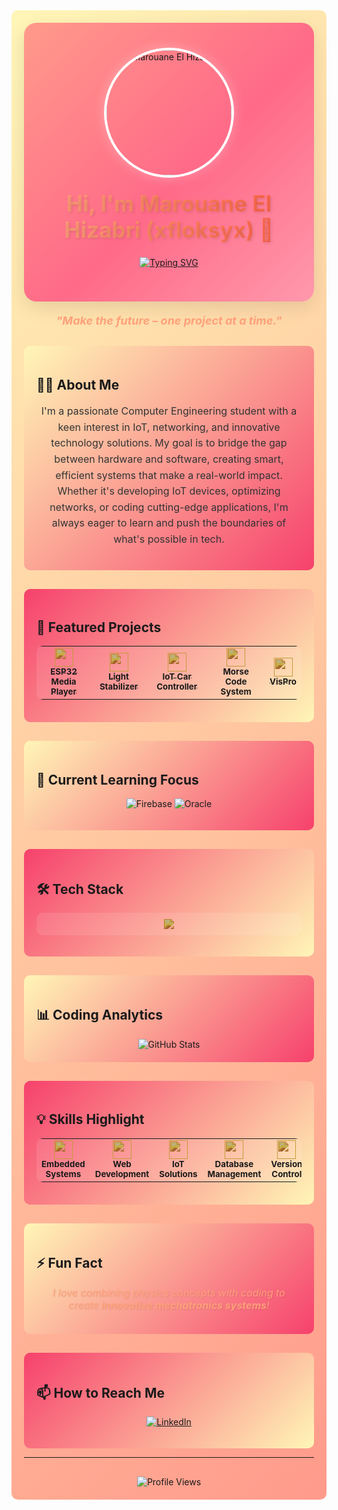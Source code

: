 <div style="background: linear-gradient(135deg, #FFF6B7 0%, #FF9A8B 100%); padding: 20px; border-radius: 10px;">

<div align="center" style="background: linear-gradient(135deg, #FF9A8B 0%, #FF6A88 55%, #FF99AC 100%); padding: 40px; border-radius: 20px; box-shadow: 0 10px 30px rgba(0,0,0,0.1);">
  <img src="https://avatars.githubusercontent.com/u/108983134?v=4" alt="Marouane El Hizabri" width="200" height="200" style="border-radius: 50%; object-fit: cover; display: block; margin: 0 auto; border: 4px solid #FFF; box-shadow: 0 0 20px rgba(255,255,255,0.3);" />
  
  <h1 style="margin-top: 20px; background: linear-gradient(to right, #FFA07A, #FF6347); -webkit-background-clip: text; -webkit-text-fill-color: transparent; font-size: 2.5em; text-shadow: 2px 2px 4px rgba(0,0,0,0.1);">Hi, I'm Marouane El Hizabri (xfloksyx) 👋</h1>

  [![Typing SVG](https://readme-typing-svg.demolab.com?font=Fira+Code&weight=600&size=24&pause=1000&color=FFA07A&center=true&vCenter=true&width=435&multiline=true&lines=Computer+Engineering+Student;IoT+and+Networking+Enthusiast;Innovative+Project+Creator)](https://git.io/typing-svg)
</div>

<p align="center" style="font-style: italic; color: #FFA07A; margin-top: 20px; font-size: 18px; font-weight: bold;">
  "Make the future – one project at a time."
</p>

<div style="background: linear-gradient(135deg, #FFF6B7 0%, #F6416C 100%); padding: 20px; border-radius: 10px; margin-top: 30px;">

## 👨‍💻 About Me

<p align="center" style="color: #333; font-size: 16px; line-height: 1.6;">
  I'm a passionate Computer Engineering student with a keen interest in IoT, networking, and innovative technology solutions. My goal is to bridge the gap between hardware and software, creating smart, efficient systems that make a real-world impact. Whether it's developing IoT devices, optimizing networks, or coding cutting-edge applications, I'm always eager to learn and push the boundaries of what's possible in tech.
</p>

</div>

<div style="background: linear-gradient(135deg, #F6416C 0%, #FFF6B7 100%); padding: 20px; border-radius: 10px; margin-top: 30px;">

## 🚀 Featured Projects

<table align="center" style="background: rgba(255, 255, 255, 0.1); border-radius: 10px; margin-top: 10px;">
  <tr>
    <td align="center"><a href="#"><img src="https://img.icons8.com/color/48/000000/audio-wave--v1.png" width="30px" style="filter: sepia(100%) saturate(300%) brightness(70%) hue-rotate(350deg);"/><br /><sub><b>ESP32 Media Player</b></sub></a></td>
    <td align="center"><a href="#"><img src="https://img.icons8.com/color/48/000000/light.png" width="30px" style="filter: sepia(100%) saturate(300%) brightness(70%) hue-rotate(350deg);"/><br /><sub><b>Light Stabilizer</b></sub></a></td>
    <td align="center"><a href="#"><img src="https://img.icons8.com/color/48/000000/car.png" width="30px" style="filter: sepia(100%) saturate(300%) brightness(70%) hue-rotate(350deg);"/><br /><sub><b>IoT Car Controller</b></sub></a></td>
    <td align="center"><a href="#"><img src="https://img.icons8.com/fluency/48/000000/code.png" width="30px" style="filter: sepia(100%) saturate(300%) brightness(70%) hue-rotate(350deg);"/><br /><sub><b>Morse Code System</b></sub></a></td>
    <td align="center"><a href="https://vispro.vercel.app"><img src="https://img.icons8.com/color/48/000000/physics.png" width="30px" style="filter: sepia(100%) saturate(300%) brightness(70%) hue-rotate(350deg);"/><br /><sub><b>VisPro</b></sub></a></td>
  </tr>
</table>

</div>

<div style="background: linear-gradient(135deg, #FFF6B7 0%, #F6416C 100%); padding: 20px; border-radius: 10px; margin-top: 30px;">

## 🌱 Current Learning Focus

<p align="center" style="margin-top: 10px;">
  <img src="https://img.shields.io/badge/Firebase-FFCA28?style=for-the-badge&logo=firebase&logoColor=white&color=FFA07A" alt="Firebase"/>
  <img src="https://img.shields.io/badge/Oracle-F80000?style=for-the-badge&logo=oracle&logoColor=white&color=FFA07A" alt="Oracle"/>
</p>

</div>

<div style="background: linear-gradient(135deg, #F6416C 0%, #FFF6B7 100%); padding: 20px; border-radius: 10px; margin-top: 30px;">

## 🛠️ Tech Stack

<p align="center" style="background: rgba(255, 255, 255, 0.1); border-radius: 10px; padding: 10px; margin-top: 10px;">
  <img src="https://skillicons.dev/icons?i=cpp,c,java,python,go,js,react,cs,arduino,raspberrypi,bootstrap,html,css,github,firebase,oracle&perline=8" style="filter: sepia(100%) saturate(300%) brightness(70%) hue-rotate(350deg);" />
</p>

</div>

<div style="background: linear-gradient(135deg, #FFF6B7 0%, #F6416C 100%); padding: 20px; border-radius: 10px; margin-top: 30px;">

## 📊 Coding Analytics

<div align="center" style="margin-top: 10px;">
  <img src="https://github-readme-stats.vercel.app/api?username=xfloksyx&show_icons=true&theme=radical&bg_color=FF9A8B,FF6A88,FF99AC&title_color=FFFFFF&text_color=FFFFFF&icon_color=FFA07A" alt="GitHub Stats" />
</div>

</div>

<div style="background: linear-gradient(135deg, #F6416C 0%, #FFF6B7 100%); padding: 20px; border-radius: 10px; margin-top: 30px;">

## 💡 Skills Highlight

<table align="center" style="background: rgba(255, 255, 255, 0.1); border-radius: 10px; margin-top: 10px;">
  <tr>
    <td align="center"><img src="https://img.icons8.com/color/48/000000/circuit.png" width="30px" style="filter: sepia(100%) saturate(300%) brightness(70%) hue-rotate(350deg);"/><br /><sub><b>Embedded Systems</b></sub></td>
    <td align="center"><img src="https://img.icons8.com/color/48/000000/web.png" width="30px" style="filter: sepia(100%) saturate(300%) brightness(70%) hue-rotate(350deg);"/><br /><sub><b>Web Development</b></sub></td>
    <td align="center"><img src="https://img.icons8.com/?size=100&id=X41e6V6gCeu2&format=png&color=000000" width="30px" style="filter: sepia(100%) saturate(300%) brightness(70%) hue-rotate(350deg);"/><br /><sub><b>IoT Solutions</b></sub></td>
    <td align="center"><img src="https://img.icons8.com/color/48/000000/database.png" width="30px" style="filter: sepia(100%) saturate(300%) brightness(70%) hue-rotate(350deg);"/><br /><sub><b>Database Management</b></sub></td>
    <td align="center"><img src="https://img.icons8.com/color/48/000000/git.png" width="30px" style="filter: sepia(100%) saturate(300%) brightness(70%) hue-rotate(350deg);"/><br /><sub><b>Version Control</b></sub></td>
    <td align="center"><img src="https://img.icons8.com/fluency/48/000000/brain.png" width="30px" style="filter: sepia(100%) saturate(300%) brightness(70%) hue-rotate(350deg);"/><br /><sub><b>Problem Solving</b></sub></td>
  </tr>
</table>

</div>

<div style="background: linear-gradient(135deg, #FFF6B7 0%, #F6416C 100%); padding: 20px; border-radius: 10px; margin-top: 30px;">

## ⚡ Fun Fact

<p align="center" style="font-style: italic; color: #FFA07A; text-shadow: 1px 1px 2px rgba(0,0,0,0.1); font-size: 16px; margin-top: 10px;">
  I love combining physics concepts with coding to create <strong>innovative mechatronics systems</strong>!
</p>

</div>

<div style="background: linear-gradient(135deg, #F6416C 0%, #FFF6B7 100%); padding: 20px; border-radius: 10px; margin-top: 30px;">

## 📫 How to Reach Me

<p align="center" style="margin-top: 10px;">
  <a href="https://www.linkedin.com/in/marouaneelhizabri/"><img src="https://img.shields.io/badge/-LinkedIn-0077B5?style=for-the-badge&logo=linkedin&logoColor=white&color=FFA07A" alt="LinkedIn"/></a>
</p>

</div>

---

<div align="center" style="margin-top: 30px;">
  <img src="https://komarev.com/ghpvc/?username=xfloksyx&color=FFA07A&style=for-the-badge" alt="Profile Views" />
</div>

</div>

